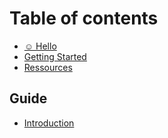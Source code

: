 # Table of contents

* [☺️ Hello](README.md)
* [Getting Started](getting-started.md)
* [Ressources](ressources.md)

## Guide

* [Introduction](guide/introduction.md)
